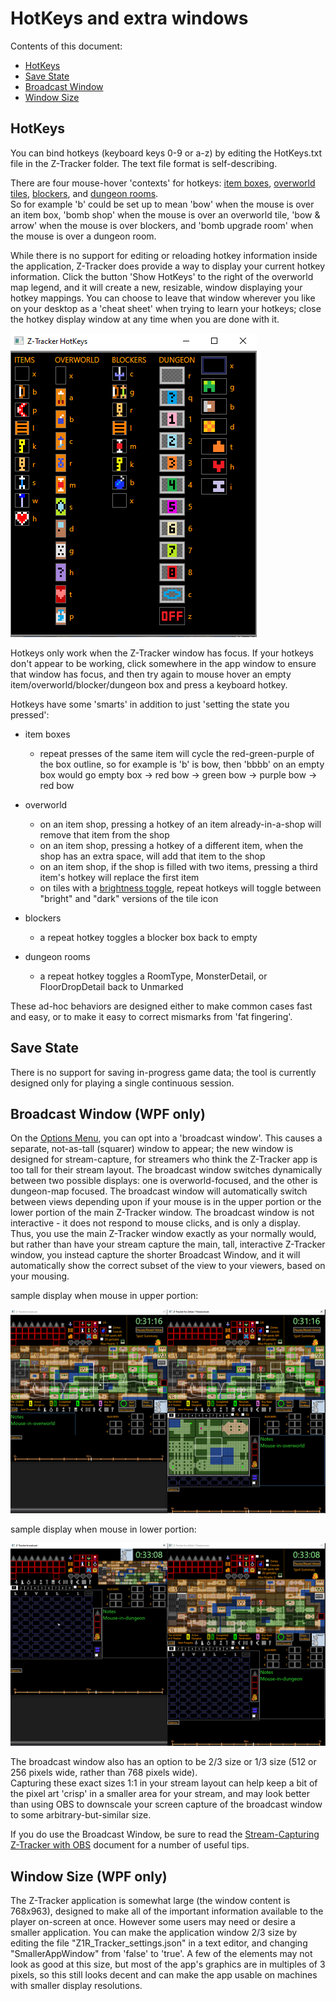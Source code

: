 # HotKeys and extra windows

Contents of this document:

  - [HotKeys](#hotkeys)
  - [Save State](#save-state)
  - [Broadcast Window](#broadcast-window)
  - [Window Size](#window-size)


## <a id="hotkeys"></a> HotKeys

You can bind hotkeys (keyboard keys 0-9 or a-z) by editing the HotKeys.txt file in the Z-Tracker folder.  The text file format is self-describing.

There are four mouse-hover 'contexts' for hotkeys: [item boxes](use.md#item-boxes), [overworld tiles](use.md#main-owm), [blockers](use.md#main-blockers), and [dungeon rooms](use.md#main-dr).  
So for example 'b' could be set up to mean 'bow' when the mouse is over an item box, 'bomb shop' when the mouse is over an overworld tile, 
'bow & arrow' when the mouse is over blockers, and 'bomb upgrade room' when the mouse is over a dungeon room.

While there is no support for editing or reloading hotkey information inside the application, Z-Tracker does provide a way to display your current hotkey
information.  Click the button 'Show HotKeys' to the right of the overworld map legend, and it will create a new, resizable, window displaying your hotkey
mappings.  You can choose to leave that window wherever you like on your desktop as a 'cheat sheet' when trying to learn your hotkeys; close the hotkey
display window at any time when you are done with it.

![screenshot](screenshots/hotkey-cheat-sheet-example.png)

Hotkeys only work when the Z-Tracker window has focus.  If your hotkeys don't appear to be working, click somewhere in the app window to ensure that window 
has focus, and then try again to mouse hover an empty item/overworld/blocker/dungeon box and press a keyboard hotkey.

Hotkeys have some 'smarts' in addition to just 'setting the state you pressed':

 - item boxes
    - repeat presses of the same item will cycle the red-green-purple of the box outline, so for example is 'b' is bow, then 'bbbb' on an empty box would go
      empty box -> red bow -> green bow -> purple bow -> red bow

 - overworld
    - on an item shop, pressing a hotkey of an item already-in-a-shop will remove that item from the shop
    - on an item shop, pressing a hotkey of a different item, when the shop has an extra space, will add that item to the shop
    - on an item shop, if the shop is filled with two items, pressing a third item's hotkey will replace the first item
    - on tiles with a [brightness toggle](use.md#ow-map-tile-brightness), repeat hotkeys will toggle between "bright" and "dark" versions of the tile icon

 - blockers
    - a repeat hotkey toggles a blocker box back to empty

 - dungeon rooms
    - a repeat hotkey toggles a RoomType, MonsterDetail, or FloorDropDetail back to Unmarked

These ad-hoc behaviors are designed either to make common cases fast and easy, or to make it easy to correct mismarks from 'fat fingering'.


## <a id="save-state"></a> Save State

There is no support for saving in-progress game data; the tool is currently designed only for playing a single continuous session.


## <a id="broadcast-window"></a> Broadcast Window (WPF only)

On the [Options Menu](use.md#main-om), you can opt into a 'broadcast window'.  This causes a separate, not-as-tall (squarer) window to appear; the new window is designed 
for stream-capture, for streamers who think the Z-Tracker app is too tall for their stream layout.  The broadcast window switches dynamically between two possible displays: 
one is overworld-focused, and the other is dungeon-map focused.  The broadcast window will automatically switch between views depending upon if your mouse is in 
the upper portion or the lower portion of the main Z-Tracker window.  The broadcast window is not interactive - it does not respond to mouse clicks, and is 
only a display.  Thus, you use the main Z-Tracker window exactly as your normally would, but rather than have your stream capture the main, tall, interactive Z-Tracker 
window, you instead capture the shorter Broadcast Window, and it will automatically show the correct subset of the view to your viewers, based on your mousing.

sample display when mouse in upper portion:

![Broadcast overworld screenshot](screenshots/broadcast-overworld.png) 

sample display when mouse in lower portion:

![Broadcast dungeon screenshot](screenshots/broadcast-dungeon.png)

The broadcast window also has an option to be 2/3 size or 1/3 size (512 or 256 pixels wide, rather than 768 pixels wide).  
Capturing these exact sizes 1:1 in your stream layout can help keep a bit of the pixel art 'crisp' in a smaller area for your stream, and may look better than 
using OBS to downscale your screen capture of the broadcast window to some arbitrary-but-similar size.

If you do use the Broadcast Window, be sure to read the [Stream-Capturing Z-Tracker with OBS](stream-capture.md) document for a number of useful tips.


## <a id="window-size"></a> Window Size (WPF only)

The Z-Tracker application is somewhat large (the window content is 768x963), designed to make all of the important information available to the player on-screen 
at once.  However some users may need or desire a smaller application.  You can make the application window 2/3 size by editing the file 
"Z1R_Tracker_settings.json" in a text editor, and changing "SmallerAppWindow" from 'false' to 'true'.  A few of the elements may not look as good at this size,
but most of the app's graphics are in multiples of 3 pixels, so this still looks decent and can make the app usable on machines with smaller display resolutions.

